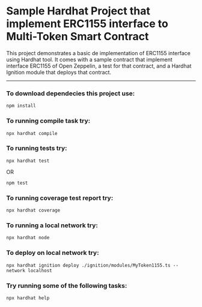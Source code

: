 # Sample Hardhat Project that implement ERC1155 interface to Multi-Token Smart Contract 

This project demonstrates a basic de implementation of ERC1155 interface using Hardhat tool. It comes with a sample contract that implement interface ERC1155 of Open Zeppelin, a test for that contract, and a Hardhat Ignition module that deploys that contract.

---

### To download dependecies this project use:
```shell
npm install
```

### To running compile task try:

```shell
npx hardhat compile
```

### To running tests try:
```shell
npx hardhat test
```
OR
```shell
npm test
```

### To running coverage test report try:
```shell
npx hardhat coverage
```

### To running a local network try:
```shell
npx hardhat node
```

### To deploy on local network try:
```shell
npx hardhat ignition deploy ./ignition/modules/MyToken1155.ts --network localhost
```

### Try running some of the following tasks:
```shell
npx hardhat help
```